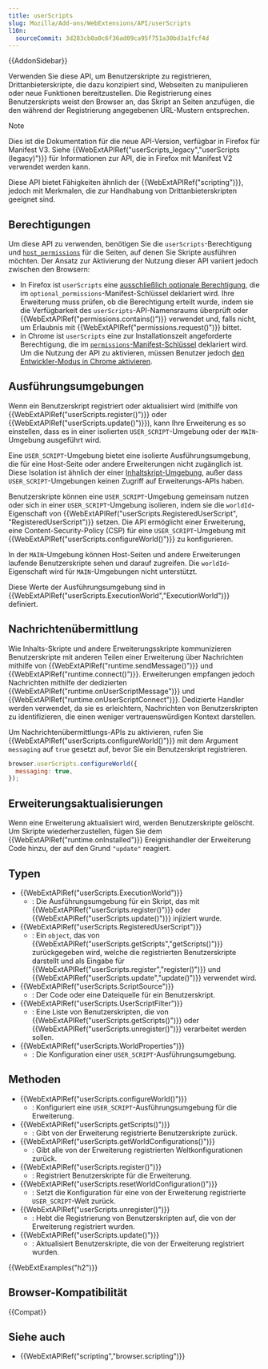 ```yaml
---
title: userScripts
slug: Mozilla/Add-ons/WebExtensions/API/userScripts
l10n:
  sourceCommit: 3d283cb0a0c6f36ad09ca95f751a30bd3a1fcf4d
---
```


{{AddonSidebar}}

Verwenden Sie diese API, um Benutzerskripte zu registrieren, Drittanbieterskripte, die dazu konzipiert sind, Webseiten zu manipulieren oder neue Funktionen bereitzustellen. Die Registrierung eines Benutzerskripts weist den Browser an, das Skript an Seiten anzufügen, die den während der Registrierung angegebenen URL-Mustern entsprechen.

> [!NOTE]
> Dies ist die Dokumentation für die neue API-Version, verfügbar in Firefox für Manifest V3. Siehe {{WebExtAPIRef("userScripts_legacy","userScripts (legacy)")}} für Informationen zur API, die in Firefox mit Manifest V2 verwendet werden kann.

Diese API bietet Fähigkeiten ähnlich der {{WebExtAPIRef("scripting")}}, jedoch mit Merkmalen, die zur Handhabung von Drittanbieterskripten geeignet sind.

## Berechtigungen

Um diese API zu verwenden, benötigen Sie die `userScripts`-Berechtigung und [`host_permissions`](/de/docs/Mozilla/Add-ons/WebExtensions/manifest.json/host_permissions) für die Seiten, auf denen Sie Skripte ausführen möchten. Der Ansatz zur Aktivierung der Nutzung dieser API variiert jedoch zwischen den Browsern:

- In Firefox ist `userScripts` eine [ausschließlich optionale Berechtigung](/de/docs/Mozilla/Add-ons/WebExtensions/manifest.json/optional_permissions#optional-only_permissions), die im `optional_permissions`-Manifest-Schlüssel deklariert wird. Ihre Erweiterung muss prüfen, ob die Berechtigung erteilt wurde, indem sie die Verfügbarkeit des `userScripts`-API-Namensraums überprüft oder {{WebExtAPIRef("permissions.contains()")}} verwendet und, falls nicht, um Erlaubnis mit {{WebExtAPIRef("permissions.request()")}} bittet.
- in Chrome ist `userScripts` eine zur Installationszeit angeforderte Berechtigung, die im [`permissions`-Manifest-Schlüssel](/de/docs/Mozilla/Add-ons/WebExtensions/manifest.json/permissions) deklariert wird. Um die Nutzung der API zu aktivieren, müssen Benutzer jedoch [den Entwickler-Modus in Chrome aktivieren](https://developer.chrome.com/docs/extensions/reference/api/userScripts#developer_mode_for_extension_users).

## Ausführungsumgebungen

Wenn ein Benutzerskript registriert oder aktualisiert wird (mithilfe von {{WebExtAPIRef("userScripts.register()")}} oder {{WebExtAPIRef("userScripts.update()")}}), kann Ihre Erweiterung es so einstellen, dass es in einer isolierten `USER_SCRIPT`-Umgebung oder der `MAIN`-Umgebung ausgeführt wird.

Eine `USER_SCRIPT`-Umgebung bietet eine isolierte Ausführungsumgebung, die für eine Host-Seite oder andere Erweiterungen nicht zugänglich ist. Diese Isolation ist ähnlich der einer [Inhaltskript-Umgebung](/de/docs/Mozilla/Add-ons/WebExtensions/Content_scripts#content_script_environment), außer dass `USER_SCRIPT`-Umgebungen keinen Zugriff auf Erweiterungs-APIs haben.

Benutzerskripte können eine `USER_SCRIPT`-Umgebung gemeinsam nutzen oder sich in einer `USER_SCRIPT`-Umgebung isolieren, indem sie die `worldId`-Eigenschaft von {{WebExtAPIRef("userScripts.RegisteredUserScript", "RegisteredUserScript")}} setzen. Die API ermöglicht einer Erweiterung, eine Content-Security-Policy (CSP) für eine `USER_SCRIPT`-Umgebung mit {{WebExtAPIRef("userScripts.configureWorld()")}} zu konfigurieren.

In der `MAIN`-Umgebung können Host-Seiten und andere Erweiterungen laufende Benutzerskripte sehen und darauf zugreifen. Die `worldId`-Eigenschaft wird für `MAIN`-Umgebungen nicht unterstützt.

Diese Werte der Ausführungsumgebung sind in {{WebExtAPIRef("userScripts.ExecutionWorld","ExecutionWorld")}} definiert.

## Nachrichtenübermittlung

Wie Inhalts-Skripte und andere Erweiterungsskripte kommunizieren Benutzerskripte mit anderen Teilen einer Erweiterung über Nachrichten mithilfe von {{WebExtAPIRef("runtime.sendMessage()")}} und {{WebExtAPIRef("runtime.connect()")}}. Erweiterungen empfangen jedoch Nachrichten mithilfe der dedizierten {{WebExtAPIRef("runtime.onUserScriptMessage")}} und {{WebExtAPIRef("runtime.onUserScriptConnect")}}. Dedizierte Handler werden verwendet, da sie es erleichtern, Nachrichten von Benutzerskripten zu identifizieren, die einen weniger vertrauenswürdigen Kontext darstellen.

Um Nachrichtenübermittlungs-APIs zu aktivieren, rufen Sie {{WebExtAPIRef("userScripts.configureWorld()")}} mit dem Argument `messaging` auf `true` gesetzt auf, bevor Sie ein Benutzerskript registrieren.

```js
browser.userScripts.configureWorld({
  messaging: true,
});
```

## Erweiterungsaktualisierungen

Wenn eine Erweiterung aktualisiert wird, werden Benutzerskripte gelöscht. Um Skripte wiederherzustellen, fügen Sie dem {{WebExtAPIRef("runtime.onInstalled")}} Ereignishandler der Erweiterung Code hinzu, der auf den Grund `"update"` reagiert.

## Typen

- {{WebExtAPIRef("userScripts.ExecutionWorld")}}
  - : Die Ausführungsumgebung für ein Skript, das mit {{WebExtAPIRef("userScripts.register()")}}
    oder {{WebExtAPIRef("userScripts.update()")}} injiziert wurde.
- {{WebExtAPIRef("userScripts.RegisteredUserScript")}}
  - : Ein `object`, das von {{WebExtAPIRef("userScripts.getScripts","getScripts()")}} zurückgegeben wird, welche die registrierten Benutzerskripte darstellt und als Eingabe für {{WebExtAPIRef("userScripts.register","register()")}} und {{WebExtAPIRef("userScripts.update","update()")}} verwendet wird.
- {{WebExtAPIRef("userScripts.ScriptSource")}}
  - : Der Code oder eine Dateiquelle für ein Benutzerskript.
- {{WebExtAPIRef("userScripts.UserScriptFilter")}}
  - : Eine Liste von Benutzerskripten, die von {{WebExtAPIRef("userScripts.getScripts()")}} oder {{WebExtAPIRef("userScripts.unregister()")}} verarbeitet werden sollen.
- {{WebExtAPIRef("userScripts.WorldProperties")}}
  - : Die Konfiguration einer `USER_SCRIPT`-Ausführungsumgebung.

## Methoden

- {{WebExtAPIRef("userScripts.configureWorld()")}}
  - : Konfiguriert eine `USER_SCRIPT`-Ausführungsumgebung für die Erweiterung.
- {{WebExtAPIRef("userScripts.getScripts()")}}
  - : Gibt von der Erweiterung registrierte Benutzerskripte zurück.
- {{WebExtAPIRef("userScripts.getWorldConfigurations()")}}
  - : Gibt alle von der Erweiterung registrierten Weltkonfigurationen zurück.
- {{WebExtAPIRef("userScripts.register()")}}
  - : Registriert Benutzerskripte für die Erweiterung.
- {{WebExtAPIRef("userScripts.resetWorldConfiguration()")}}
  - : Setzt die Konfiguration für eine von der Erweiterung registrierte `USER_SCRIPT`-Welt zurück.
- {{WebExtAPIRef("userScripts.unregister()")}}
  - : Hebt die Registrierung von Benutzerskripten auf, die von der Erweiterung registriert wurden.
- {{WebExtAPIRef("userScripts.update()")}}
  - : Aktualisiert Benutzerskripte, die von der Erweiterung registriert wurden.

{{WebExtExamples("h2")}}

## Browser-Kompatibilität

{{Compat}}

## Siehe auch

- {{WebExtAPIRef("scripting","browser.scripting")}}
